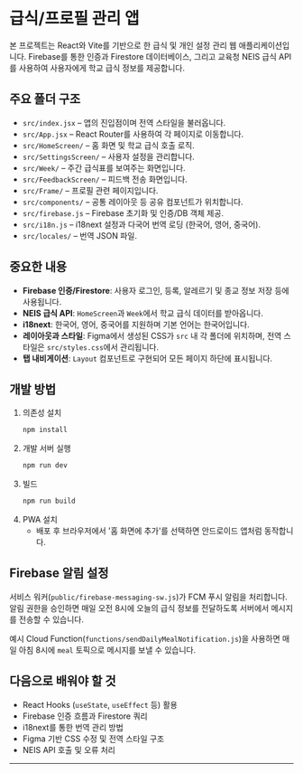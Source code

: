 # 급식/프로필 관리 앱

본 프로젝트는 React와 Vite를 기반으로 한 급식 및 개인 설정 관리 웹 애플리케이션입니다. Firebase를 통한 인증과 Firestore 데이터베이스, 그리고 교육청 NEIS 급식 API를 사용하여 사용자에게 학교 급식 정보를 제공합니다.

## 주요 폴더 구조
- `src/index.jsx` – 앱의 진입점이며 전역 스타일을 불러옵니다.
- `src/App.jsx` – React Router를 사용하여 각 페이지로 이동합니다.
- `src/HomeScreen/` – 홈 화면 및 학교 급식 호출 로직.
- `src/SettingsScreen/` – 사용자 설정을 관리합니다.
- `src/Week/` – 주간 급식표를 보여주는 화면입니다.
- `src/FeedbackScreen/` – 피드백 전송 화면입니다.
- `src/Frame/` – 프로필 관련 페이지입니다.
- `src/components/` – 공통 레이아웃 등 공유 컴포넌트가 위치합니다.
- `src/firebase.js` – Firebase 초기화 및 인증/DB 객체 제공.
- `src/i18n.js` – i18next 설정과 다국어 번역 로딩 (한국어, 영어, 중국어).
- `src/locales/` – 번역 JSON 파일.

## 중요한 내용
- **Firebase 인증/Firestore**: 사용자 로그인, 등록, 알레르기 및 종교 정보 저장 등에 사용됩니다.
- **NEIS 급식 API**: `HomeScreen`과 `Week`에서 학교 급식 데이터를 받아옵니다.
- **i18next**: 한국어, 영어, 중국어를 지원하며 기본 언어는 한국어입니다.
- **레이아웃과 스타일**: Figma에서 생성된 CSS가 `src` 내 각 폴더에 위치하며, 전역 스타일은 `src/styles.css`에서 관리됩니다.
- **탭 내비게이션**: `Layout` 컴포넌트로 구현되어 모든 페이지 하단에 표시됩니다.

## 개발 방법
1. 의존성 설치
   ```bash
   npm install
   ```
2. 개발 서버 실행
   ```bash
   npm run dev
   ```
3. 빌드
   ```bash
   npm run build
   ```
4. PWA 설치
   - 배포 후 브라우저에서 '홈 화면에 추가'를 선택하면 안드로이드 앱처럼 동작합니다.

## Firebase 알림 설정
서비스 워커(`public/firebase-messaging-sw.js`)가 FCM 푸시 알림을 처리합니다.
알림 권한을 승인하면 매일 오전 8시에 오늘의 급식 정보를 전달하도록 서버에서 메시지를 전송할 수 있습니다.

예시 Cloud Function(`functions/sendDailyMealNotification.js`)을 사용하면 매일 아침 8시에 `meal` 토픽으로 메시지를 보낼 수 있습니다.

## 다음으로 배워야 할 것
- React Hooks (`useState`, `useEffect` 등) 활용
- Firebase 인증 흐름과 Firestore 쿼리
- i18next를 통한 번역 관리 방법
- Figma 기반 CSS 수정 및 전역 스타일 구조
- NEIS API 호출 및 오류 처리

---
